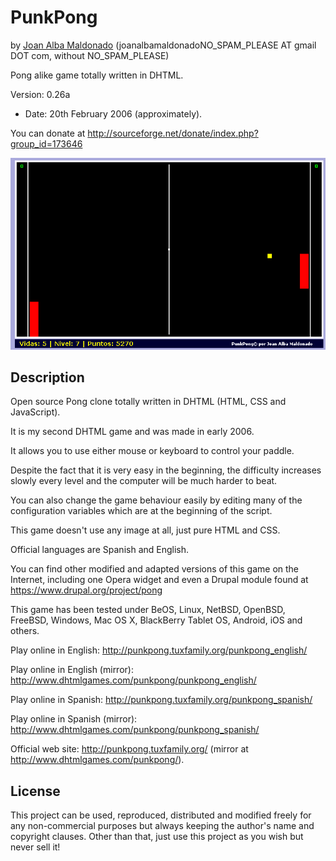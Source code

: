 PunkPong 
========= 
by [Joan Alba Maldonado](https://joanalbamaldonado.com/) (joanalbamaldonadoNO_SPAM_PLEASE AT gmail DOT com, without NO_SPAM_PLEASE)

Pong alike game totally written in DHTML.

Version: 0.26a 
- Date: 20th February 2006 (approximately).

You can donate at http://sourceforge.net/donate/index.php?group_id=173646


![ScreenShot](screenshot.gif)


## Description

Open source Pong clone totally written in DHTML (HTML, CSS and JavaScript).

It is my second DHTML game and was made in early 2006.

It allows you to use either mouse or keyboard to control your paddle.

Despite the fact that it is very easy in the beginning, the difficulty increases slowly every level and the computer will be much harder to beat.

You can also change the game behaviour easily by editing many of the configuration variables which are at the beginning of the script.

This game doesn't use any image at all, just pure HTML and CSS.

Official languages are Spanish and English.

You can find other modified and adapted versions of this game on the Internet, including one Opera widget and even a Drupal module found at https://www.drupal.org/project/pong

This game has been tested under BeOS, Linux, NetBSD, OpenBSD, FreeBSD, Windows, Mac OS X, BlackBerry Tablet OS, Android, iOS and others.

Play online in English: http://punkpong.tuxfamily.org/punkpong_english/

Play online in English (mirror): http://www.dhtmlgames.com/punkpong/punkpong_english/

Play online in Spanish: http://punkpong.tuxfamily.org/punkpong_spanish/

Play online in Spanish (mirror): http://www.dhtmlgames.com/punkpong/punkpong_spanish/

Official web site: http://punkpong.tuxfamily.org/ (mirror at http://www.dhtmlgames.com/punkpong/).


## License

This project can be used, reproduced, distributed and modified freely for any non-commercial purposes but always keeping the author's name and copyright clauses. Other than that, just use this project as you wish but never sell it!
